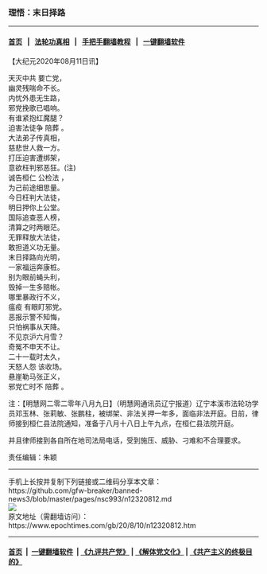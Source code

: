 ### 理悟：末日择路
------------------------

#### [首页](https://github.com/gfw-breaker/banned-news3/blob/master/README.md) &nbsp;&nbsp;|&nbsp;&nbsp; [法轮功真相](https://github.com/begood0513/basic/blob/master/README.md)  &nbsp;&nbsp;|&nbsp;&nbsp; [手把手翻墙教程](https://github.com/gfw-breaker/guides/wiki)  &nbsp;&nbsp;|&nbsp;&nbsp; [一键翻墙软件](https://github.com/gfw-breaker/nogfw/blob/master/README.md)  



<div><p>
 【大纪元2020年08月11日讯】
</p>
<p>
 <ok href="https://www.epochtimes.com/gb/tag/%E5%A4%A9%E7%81%AD%E4%B8%AD%E5%85%B1.html">
  天灭中共
 </ok>
 要亡党，
 <br/>
 幽灵残喘命不长。
 <br/>
 内忧外患无生路，
 <br/>
 邪党挽歌已唱响。
 <br/>
 有谁紧抱红魔腿？
 <br/>
 迫害法徒争
 <ok href="https://www.epochtimes.com/gb/tag/%E9%99%AA%E8%91%AC.html">
  陪葬
 </ok>
 。
 <br/>
 大法弟子传真相，
 <br/>
 慈悲世人救一方。
 <br/>
 打压迫害遭绑架，
 <br/>
 意欲枉判邪恶狂。(注)
 <br/>
 诚告桓仁
 <ok href="https://www.epochtimes.com/gb/tag/%E5%85%AC%E6%A3%80%E6%B3%95.html">
  公检法
 </ok>
 ，
 <br/>
 为己前途细思量。
 <br/>
 今日枉判大法徒，
 <br/>
 明日押你上公堂。
 <br/>
 国际追查恶人榜，
 <br/>
 清算之时两眼茫。
 <br/>
 无罪释放大法徒，
 <br/>
 敢担道义功无量。
 <br/>
 末日择路向光明，
 <br/>
 一家福运奔康桩。
 <br/>
 别为眼前蝇头利，
 <br/>
 毁掉一生多赔帐。
 <br/>
 哪里暴政行不义，
 <br/>
 <ok href="https://www.epochtimes.com/gb/tag/%E7%98%9F%E7%96%AB.html">
  瘟疫
 </ok>
 有眼盯邪党。
 <br/>
 恶报示警不知悔，
 <br/>
 只怕祸事从天降。
 <br/>
 不见京沪六月雪？
 <br/>
 奇冤不申天不让。
 <br/>
 二十一载时太久，
 <br/>
 <ok href="https://www.epochtimes.com/gb/tag/%E5%A4%A9%E6%80%92%E4%BA%BA%E6%80%A8.html">
  天怒人怨
 </ok>
 该收场。
 <br/>
 悬崖勒马张正义，
 <br/>
 邪党亡时不
 <ok href="https://www.epochtimes.com/gb/tag/%E9%99%AA%E8%91%AC.html">
  陪葬
 </ok>
 。
</p>
<p>
 注：【明慧网二零二零年八月九日】（明慧网通讯员辽宁报道）辽宁本溪市法轮功学员邓玉林、张莉敏、张鹏柱，被绑架、非法关押一年多，面临非法开庭。日前，律师接到桓仁县法院通知，准备于八月十八日上午九点，在桓仁县法院开庭。
</p>
<p>
 并且律师接到各自所在地司法局电话，受到施压、威胁、刁难和不合理要求。
</p>
<p>
 责任编辑：朱颖
</p>
</div>
<hr/>
手机上长按并复制下列链接或二维码分享本文章：<br/>
https://github.com/gfw-breaker/banned-news3/blob/master/pages/nsc993/n12320812.md <br/>
<a href='https://github.com/gfw-breaker/banned-news3/blob/master/pages/nsc993/n12320812.md'><img src='https://github.com/gfw-breaker/banned-news3/blob/master/pages/nsc993/n12320812.md.png'/></a> <br/>
原文地址（需翻墙访问）：https://www.epochtimes.com/gb/20/8/10/n12320812.htm


------------------------
#### [首页](https://github.com/gfw-breaker/banned-news3/blob/master/README.md) &nbsp;|&nbsp; [一键翻墙软件](https://github.com/gfw-breaker/nogfw/blob/master/README.md) &nbsp;| [《九评共产党》](https://github.com/gfw-breaker/9ping.md/blob/master/README.md#九评之一评共产党是什么) | [《解体党文化》](https://github.com/gfw-breaker/jtdwh.md/blob/master/README.md) | [《共产主义的终极目的》](https://github.com/gfw-breaker/gczydzjmd.md/blob/master/README.md)


<img src='http://gfw-breaker.win/banned-news3/pages/nsc993/n12320812.md' width='0px' height='0px'/>
